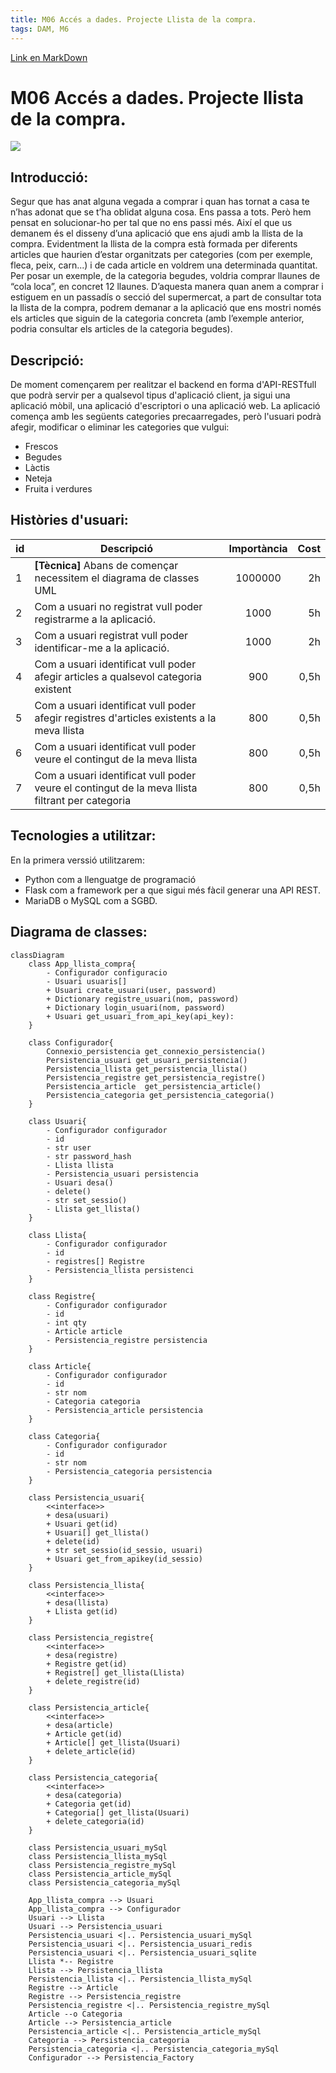 ```yaml
---
title: M06 Accés a dades. Projecte Llista de la compra.
tags: DAM, M6
---
```


[Link en MarkDown](https://hackmd.io/@JdaXaviQ/HJ283-zPs)

# M06 Accés a dades. Projecte llista de la compra.
![](https://i.imgur.com/hythnPM.png)

## Introducció:
Segur que has anat alguna vegada a comprar i quan has tornat a casa te n’has adonat que se t’ha oblidat alguna cosa. 
Ens passa a tots. Però hem pensat en solucionar-ho per tal que no ens passi més. Així el que us demanem és el disseny d’una aplicació que ens ajudi amb la llista de la compra.
Evidentment la llista de la compra està formada per diferents articles que haurien d’estar organitzats per categories (com per exemple, fleca, peix, carn...) i de cada article en voldrem una determinada quantitat. Per posar un exemple, de la categoria begudes, voldria comprar llaunes de “cola loca”, en concret 12 llaunes.
D’aquesta manera quan anem a comprar i estiguem en un passadís o secció del
supermercat, a part de consultar tota la llista de la compra, podrem demanar a la aplicació que ens mostri només els articles que siguin de la categoria concreta (amb l’exemple anterior, podria consultar els articles de la categoria begudes).

## Descripció:
De moment començarem per realitzar el backend en forma d'API-RESTfull que podrà servir per a qualsevol tipus d'aplicació client, ja sigui una aplicació mòbil, una aplicació d'escriptori o una aplicació web.
La aplicació comença amb les següents categories precaarregades, però l'usuari podrà afegir, modificar o eliminar les categories que vulgui:
* Frescos
* Begudes
* Làctis
* Neteja
* Fruita i verdures

## Històries d'usuari:
id | Descripció | Importància | Cost
---|---|:---:|---:
1 | **[Tècnica]** Abans de començar necessitem  el diagrama de classes UML | 1000000 | 2h
2 | Com a usuari no registrat vull poder registrarme a la aplicació. | 1000 | 5h
3 | Com a usuari registrat vull poder identificar-me a la aplicació. | 1000 | 2h
4 | Com a usuari identificat vull poder afegir articles a qualsevol categoria existent | 900 | 0,5h
5 | Com a usuari identificat vull poder afegir registres d'articles existents a la meva llista | 800 | 0,5h
6 | Com a usuari identificat vull poder veure el contingut de la meva llista | 800 | 0,5h
7 | Com a usuari identificat vull poder veure el contingut de la meva llista filtrant per categoria | 800 | 0,5h

## Tecnologies a utilitzar:
En la primera verssió utilitzarem:
* Python com a llenguatge de programació
* Flask com a framework per a que sigui més fàcil generar una API REST.
* MariaDB o MySQL com a SGBD.

## Diagrama de classes:
```mermaid
classDiagram
    class App_llista_compra{
        - Configurador configuracio
        - Usuari usuaris[]
        + Usuari create_usuari(user, password)
        + Dictionary registre_usuari(nom, password)
        + Dictionary login_usuari(nom, password)
        + Usuari get_usuari_from_api_key(api_key):
    }

    class Configurador{
        Connexio_persistencia get_connexio_persistencia()
        Persistencia_usuari get_usuari_persistencia()
        Persistencia_llista get_persistencia_llista()
        Persistencia_registre get_persistencia_registre()
        Persistencia_article  get_persistencia_article()
        Persistencia_categoria get_persistencia_categoria()
    }

    class Usuari{
        - Configurador configurador
        - id
        - str user
        - str password_hash
        - Llista llista
        - Persistencia_usuari persistencia
        - Usuari desa()
        - delete()
        - str set_sessio()
        - Llista get_llista()
    }

    class Llista{
        - Configurador configurador
        - id
        - registres[] Registre
        - Persistencia_llista persistenci
    }

    class Registre{
        - Configurador configurador
        - id
        - int qty
        - Article article
        - Persistencia_registre persistencia
    }

    class Article{
        - Configurador configurador
        - id
        - str nom
        - Categoria categoria
        - Persistencia_article persistencia
    }

    class Categoria{
        - Configurador configurador
        - id
        - str nom
        - Persistencia_categoria persistencia
    }

    class Persistencia_usuari{
        <<interface>>
        + desa(usuari) 
        + Usuari get(id)
        + Usuari[] get_llista()
        + delete(id) 
        + str set_sessio(id_sessio, usuari)
        + Usuari get_from_apikey(id_sessio)
    }

    class Persistencia_llista{
        <<interface>>
        + desa(llista) 
        + Llista get(id)
    }

    class Persistencia_registre{
        <<interface>>
        + desa(registre) 
        + Registre get(id)
        + Registre[] get_llista(Llista)
        + delete_registre(id) 
    }

    class Persistencia_article{
        <<interface>>
        + desa(article) 
        + Article get(id)
        + Article[] get_llista(Usuari)
        + delete_article(id) 
    }

    class Persistencia_categoria{
        <<interface>>
        + desa(categoria) 
        + Categoria get(id)
        + Categoria[] get_llista(Usuari)
        + delete_categoria(id) 
    }

    class Persistencia_usuari_mySql
    class Persistencia_llista_mySql
    class Persistencia_registre_mySql
    class Persistencia_article_mySql
    class Persistencia_categoria_mySql

    App_llista_compra --> Usuari
    App_llista_compra --> Configurador
    Usuari --> Llista
    Usuari --> Persistencia_usuari
    Persistencia_usuari <|.. Persistencia_usuari_mySql
    Persistencia_usuari <|.. Persistencia_usuari_redis
    Persistencia_usuari <|.. Persistencia_usuari_sqlite
    Llista *-- Registre
    Llista --> Persistencia_llista
    Persistencia_llista <|.. Persistencia_llista_mySql
    Registre --> Article
    Registre --> Persistencia_registre
    Persistencia_registre <|.. Persistencia_registre_mySql
    Article --o Categoria
    Article --> Persistencia_article
    Persistencia_article <|.. Persistencia_article_mySql
    Categoria --> Persistencia_categoria
    Persistencia_categoria <|.. Persistencia_categoria_mySql
    Configurador --> Persistencia_Factory

```